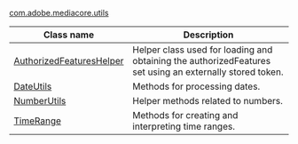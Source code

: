 ---
---

[com.adobe.mediacore.utils](http://help.adobe.com/en_US/primetime/api/psdk/asdoc-dhls_1.4/com/adobe/mediacore/utils/package-summary.html)
<table frame="all" colsep="1" rowsep="1" id="table_E3773325E3A146C1929C13511AEF39A0"> 
 <tgroup cols="2" colsep="1" rowsep="1" class="FormatA"> 
  <colspec colnum="1" colname="1" colwidth="38*" /> 
  <colspec colnum="2" colname="2" colwidth="62*" /> 
  <thead> 
   <tr rowsep="1"> 
    <th colname="1" class="entry">Class name </th> 
    <th colname="2" class="entry">Description </th> 
   </tr> 
  </thead> 
  <tbody> 
   <tr rowsep="1"> 
    <td colname="1"><span class="codeph"><a href="http://help.adobe.com/en_US/primetime/api/psdk/asdoc-dhls_1.4/com/adobe/mediacore/utils/AuthorizedFeaturesHelper.html" format="html" scope="external">AuthorizedFeaturesHelper</a></span> </td> 
    <td colname="2">Helper class used for loading and obtaining the authorizedFeatures set using an externally stored token. </td> 
   </tr> 
   <tr rowsep="1"> 
    <td colname="1"> <span class="codeph"><a href="http://help.adobe.com/en_US/primetime/api/psdk/asdoc-dhls_1.4/com/adobe/mediacore/utils/DateUtils.html" format="html" scope="external">DateUtils</a></span> </td> 
    <td colname="2">Methods for processing dates. </td> 
   </tr> 
   <tr rowsep="1"> 
    <td colname="1"> <span class="codeph"><a href="http://help.adobe.com/en_US/primetime/api/psdk/asdoc-dhls_1.4/com/adobe/mediacore/utils/NumberUtils.html" format="html" scope="external">NumberUtils</a></span> </td> 
    <td colname="2">Helper methods related to numbers. </td> 
   </tr> 
   <tr rowsep="1"> 
    <td colname="1"> <span class="codeph"><a href="http://help.adobe.com/en_US/primetime/api/psdk/javadoc_1.4/com/adobe/mediacore/utils/TimeRange.html" format="html" scope="external">TimeRange</a></span> </td> 
    <td colname="2">Methods for creating and interpreting time ranges. </td> 
   </tr> 
  </tbody> 
 </tgroup> 
</table>

